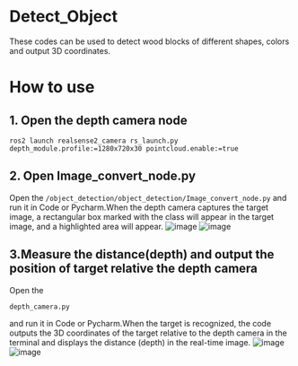 # Detect_Object
These codes can be used to detect wood blocks of different shapes, colors and output 3D coordinates.
# How to use

   
   ## 1. Open the depth camera node
   ```
   ros2 launch realsense2_camera rs_launch.py depth_module.profile:=1280x720x30 pointcloud.enable:=true
   ```
   ## 2. Open Image_convert_node.py
   Open the
     ```
   /object_detection/object_detection/Image_convert_node.py
     ``` 
     and run it in Code or Pycharm.When the depth camera captures the target image, a rectangular box marked with the class will appear in the target image, and a highlighted area will appear.
     ![image](https://github.com/QinGuo-hub/Detect_Object/blob/main/testpicture/Screenshot%20from%202024-03-13%2000-50-49.png)
     ![image](https://github.com/QinGuo-hub/Detect_Object/blob/main/testpicture/Screenshot%20from%202024-03-13%2000-52-23.png)
   ## 3.Measure the distance(depth) and output the position of target relative the depth camera
   Open the
   ```
   depth_camera.py
   ```
   
   and run it in Code or Pycharm.When the target is recognized, the code outputs the 3D coordinates of the target relative to the depth camera in the terminal and displays the distance (depth) in the real-time image.
   ![image](https://github.com/QinGuo-hub/Detect_Object/blob/main/testpicture/Screenshot%20from%202024-03-13%2001-00-25.png)
   ![image]()
   
     
      
    

   
   
   
   

